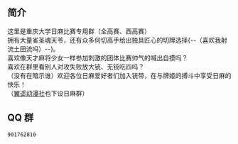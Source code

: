 ## 简介  
这里是重庆大学日麻比赛专用群（全高赛、西高赛）  
拥有大量雀圣魂天爷，还有众多何切高手给出独具匠心的切牌选择{--（喜欢我射流土田流吗）--}。  
喜欢像天才麻将少女一样参加刺激的团体比赛帅气的喊出自摸吗？  
喜欢在群里看别人对攻失败放大铳、无铳吃四吗？  
（没有在暗示谁）欢迎各位日麻爱好者们加入铳带，在与牌姬的搏斗中享受日麻的快乐！  
（[翼遥动漫社](../../社团/文联/翼遥动漫社.md)也下设日麻群）

## QQ 群  
`901762810`  